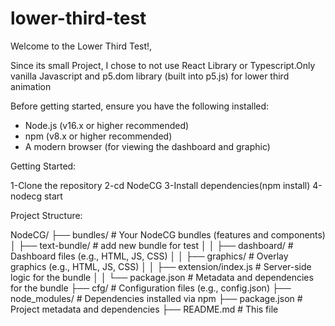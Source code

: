 # lower-third-test

Welcome to the Lower Third Test!,

Since its small Project, I chose to not use React Library or Typescript.Only vanilla Javascript and p5.dom library (built into p5.js) for lower third animation 

Before getting started, ensure you have the following installed:

* Node.js (v16.x or higher recommended)
* npm (v8.x or higher recommended)
* A modern browser (for viewing the dashboard and graphic)

Getting Started:

1-Clone the repository
2-cd NodeCG
3-Install dependencies(npm install)
4-nodecg start

Project Structure:

NodeCG/
├── bundles/               # Your NodeCG bundles (features and components)
│   ├── text-bundle/       # add new bundle for test
│   │   ├── dashboard/     # Dashboard files (e.g., HTML, JS, CSS)
│   │   ├── graphics/      # Overlay graphics (e.g., HTML, JS, CSS)
│   │   ├── extension/index.js   # Server-side logic for the bundle
│   │   └── package.json   # Metadata and dependencies for the bundle
├── cfg/                   # Configuration files (e.g., config.json)
├── node_modules/          # Dependencies installed via npm
├── package.json           # Project metadata and dependencies
├── README.md              # This file



